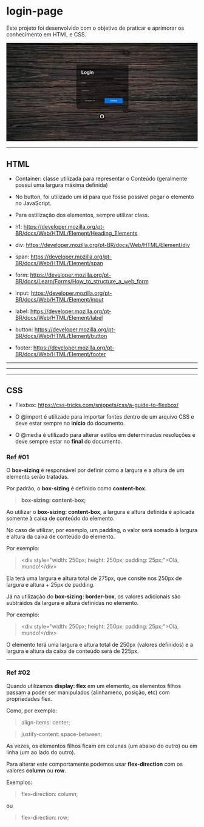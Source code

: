 # login-page

Este projeto foi desenvolvido com o objetivo de praticar e aprimorar os conhecimento em HTML e CSS. 

![](https://raw.githubusercontent.com/RodrigoGregis/login-page/main/image/preview.png)
___
## HTML

- Container: classe utilizada para representar o Conteúdo (geralmente possui uma largura máxima definida)

- No button, foi utilizado um id para que fosse possível pegar o elemento no JavaScript.

- Para estilização dos elementos, sempre utilizar class.

- h1:  https://developer.mozilla.org/pt-BR/docs/Web/HTML/Element/Heading_Elements

- div: https://developer.mozilla.org/pt-BR/docs/Web/HTML/Element/div

- span: https://developer.mozilla.org/pt-BR/docs/Web/HTML/Element/span

- form: https://developer.mozilla.org/pt-BR/docs/Learn/Forms/How_to_structure_a_web_form

- input: https://developer.mozilla.org/pt-BR/docs/Web/HTML/Element/input

- label: https://developer.mozilla.org/pt-BR/docs/Web/HTML/Element/label

- button: https://developer.mozilla.org/pt-BR/docs/Web/HTML/Element/button

- footer: https://developer.mozilla.org/pt-BR/docs/Web/HTML/Element/footer 

___
___
___

## CSS

- Flexbox: https://css-tricks.com/snippets/css/a-guide-to-flexbox/

- O @import é utilizado para importar fontes dentro de um arquivo CSS e deve estar sempre no **início** do documento.

- O @media é utilizado para alterar estilos em determinadas resoluções e deve sempre estar no **final** do documento.


### Ref #01
O **box-sizing** é responsável por definir como a largura e a altura de um elemento serão tratadas. 

Por padrão, o **box-sizing** é definido como **content-box**.

> **box-sizing: content-box;**

Ao utilizar o **box-sizing: content-box**, a largura e altura definida é aplicada somente à caixa de conteúdo do elemento.

No caso de utilizar, por exemplo, um padding, o valor será somado à largura e altura da caixa de conteúdo do elemento.

Por exemplo:

> &lt;div style="width: 250px; height: 250px; padding: 25px;"&gt;Olá, mundo!&lt;/div&gt;

Ela terá uma largura e altura total de 275px, que consite nos 250px de largura e altura + 25px de padding.


Já na utilização do **box-sizing: border-box**, os valores adicionais são subtráidos da largura e altura definidas no elemento.

Por exemplo:

> &lt;div style="width: 250px; height: 250px; padding: 25px;"&gt;Olá, mundo!&lt;/div&gt;


O elemento terá uma largura e altura total de 250px (valores definidos) e a largura e altura da caixa de conteúdo será de 225px.


___
### Ref #02

Quando utilizamos **display: flex** em um elemento, os elementos filhos passam a poder ser manipulados (alinhameno, posição, etc) com propriedades flex. 

Como, por exemplo:

> align-items: center;

> justify-content: space-between;

As vezes, os elementos filhos ficam em colunas (um abaixo do outro) ou em linha (um ao lado do outro).

Para alterar este comportamente podemos usar **flex-direction** com os valores **column** ou **row**.

Exemplos:

> flex-direction: column;

ou

> flex-direction: row;